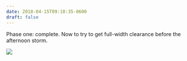 ```yaml
---
date: 2018-04-15T09:10:35-0600
draft: false
---
```




Phase one: complete. Now to try to get full-width clearance before the afternoon storm.

![](/images/2018/2cd30bd18e.jpg)



